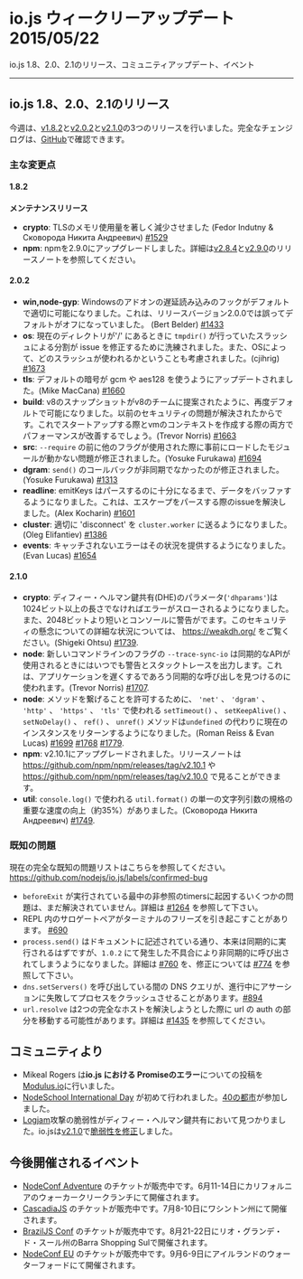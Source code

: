 # io.js ウィークリーアップデート 2015/05/22

io.js 1.8、2.0、2.1のリリース、コミュニティアップデート、イベント

---

<!--
# io.js 1.8, 2.0 and 2.1 releases
This week we had three io.js releases [v1.8.2](https://iojs.org/dist/v1.8.2/), [v2.0.2](https://iojs.org/dist/v2.0.2/) and [v2.1.0](https://iojs.org/dist/v2.1.0/), complete changelog can be found [on GitHub](https://github.com/nodejs/io.js/blob/master/CHANGELOG.md).
-->

## io.js 1.8、2.0、2.1のリリース

今週は、[v1.8.2](https://iojs.org/dist/v1.8.2/)と[v2.0.2](https://iojs.org/dist/v2.0.2/)と[v2.1.0](https://iojs.org/dist/v2.1.0/)の3つのリリースを行いました。完全なチェンジログは、[GitHub](https://github.com/nodejs/io.js/blob/master/CHANGELOG.md)で確認できます。

<!--
### Notable changes
-->

### 主な変更点

<!--
#### 1.8.2
-->

#### 1.8.2

<!--
**Maintenance release**
-->

**メンテナンスリリース**

<!--
* **crypto**: significantly reduced memory usage for TLS (Fedor Indutny & Сковорода Никита Андреевич) [#1529](https://github.com/nodejs/io.js/pull/1529)
* **npm**: Upgrade npm to 2.9.0. See the [v2.8.4](https://github.com/npm/npm/releases/tag/v2.8.4) and [v2.9.0](https://github.com/npm/npm/releases/tag/v2.9.0) release notes for details.
-->

* **crypto**: TLSのメモリ使用量を著しく減少させました (Fedor Indutny & Сковорода Никита Андреевич) [#1529](https://github.com/nodejs/io.js/pull/1529)
* **npm**: npmを2.9.0にアップグレードしました。詳細は[v2.8.4](https://github.com/npm/npm/releases/tag/v2.8.4)と[v2.9.0](https://github.com/npm/npm/releases/tag/v2.9.0)のリリースノートを参照してください。

<!--
#### 2.0.2
-->

#### 2.0.2

<!--
* **win,node-gyp**: the delay-load hook for windows addons has now been correctly enabled by default, it had wrongly defaulted to off in the release version of 2.0.0 (Bert Belder) [#1433](https://github.com/nodejs/io.js/pull/1433)
* **os**: `tmpdir()`'s trailing slash stripping has been refined to fix an issue when the temp directory is at '/'. Also considers which slash is used by the operating system. (cjihrig) [#1673](https://github.com/nodejs/io.js/pull/1673)
* **tls**: default ciphers have been updated to use gcm and aes128 (Mike MacCana) [#1660](https://github.com/nodejs/io.js/pull/1660)
* **build**: v8 snapshots have been re-enabled by default as suggested by the v8 team, since prior security issues have been resolved. This should give some perf improvements to both startup and vm context creation. (Trevor Norris) [#1663](https://github.com/nodejs/io.js/pull/1663)
* **src**: fixed preload modules not working when other flags were used before `--require` (Yosuke Furukawa) [#1694](https://github.com/nodejs/io.js/pull/1694)
* **dgram**: fixed `send()`'s callback not being asynchronous (Yosuke Furukawa) [#1313](https://github.com/nodejs/io.js/pull/1313)
* **readline**: emitKeys now keeps buffering data until it has enough to parse. This fixes an issue with parsing split escapes. (Alex Kocharin) [#1601](https://github.com/nodejs/io.js/pull/1601)
* **cluster**: works now properly emit 'disconnect' to `cluster.worker` (Oleg Elifantiev) [#1386](https://github.com/nodejs/io.js/pull/1386)
* **events**: uncaught errors now provide some context (Evan Lucas) [#1654](https://github.com/nodejs/io.js/pull/1654)
-->

* **win,node-gyp**: Windowsのアドオンの遅延読み込みのフックがデフォルトで適切に可能になりました。これは、リリースバージョン2.0.0では誤ってデフォルトがオフになっていました。 (Bert Belder) [#1433](https://github.com/nodejs/io.js/pull/1433)
* **os**: 現在のディレクトリが'/' にあるときに `tmpdir()` が行っていたスラッシュによる分割が issue を修正するために洗練されました。また、OSによって、どのスラッシュが使われるかということも考慮されました。(cjihrig) [#1673](https://github.com/nodejs/io.js/pull/1673)
* **tls**: デフォルトの暗号が gcm や aes128 を使うようにアップデートされました。(Mike MacCana) [#1660](https://github.com/nodejs/io.js/pull/1660)
* **build**: v8のスナップショットがv8のチームに提案されたように、再度デフォルトで可能になりました。以前のセキュリティの問題が解決されたからです。これでスタートアップする際とvmのコンテキストを作成する際の両方でパフォーマンスが改善するでしょう。(Trevor Norris) [#1663](https://github.com/nodejs/io.js/pull/1663)
* **src**: `--require` の前に他のフラグが使用された際に事前にロードしたモジュールが動かない問題が修正されました。(Yosuke Furukawa) [#1694](https://github.com/nodejs/io.js/pull/1694)
* **dgram**: `send()` のコールバックが非同期でなかったのが修正されました。(Yosuke Furukawa) [#1313](https://github.com/nodejs/io.js/pull/1313)
* **readline**: emitKeys はパースするのに十分になるまで、データをバッファするようになりました。これは、エスケープをパースする際のissueを解決しました。(Alex Kocharin) [#1601](https://github.com/nodejs/io.js/pull/1601)
* **cluster**: 適切に 'disconnect' を `cluster.worker` に送るようになりました。(Oleg Elifantiev) [#1386](https://github.com/nodejs/io.js/pull/1386)
* **events**: キャッチされないエラーはその状況を提供するようになりました。(Evan Lucas) [#1654](https://github.com/nodejs/io.js/pull/1654)

<!--
#### 2.1.0
-->

#### 2.1.0

<!--
* **crypto**: Diffie-Hellman key exchange (DHE) parameters (`'dhparams'`) must now be 1024 bits or longer or an error will be thrown. A warning will also be printed to the console if you supply less than 2048 bits. See https://weakdh.org/ for further context on this security concern (Shigeki Ohtsu) [#1739](https://github.com/nodejs/io.js/pull/1739).
* **node**: A new `--trace-sync-io` command line flag will print a warning and a stack trace whenever a synchronous API is used. This can be used to track down synchronous calls that may be slowing down an application (Trevor Norris) [#1707](https://github.com/nodejs/io.js/pull/1707).
* **node**: To allow for chaining of methods, the `setTimeout()`, `setKeepAlive()`, `setNoDelay()`, `ref()` and `unref()` methods used in `'net'`, `'dgram'`, `'http'`, `'https'` and `'tls'` now return the current instance instead of `undefined` (Roman Reiss & Evan Lucas) [#1699](https://github.com/nodejs/io.js/pull/1699) [#1768](https://github.com/nodejs/io.js/pull/1768) [#1779](https://github.com/nodejs/io.js/pull/1779).
* **npm**: Upgraded to v2.10.1, release notes can be found in <https://github.com/npm/npm/releases/tag/v2.10.1> and <https://github.com/npm/npm/releases/tag/v2.10.0>.
* **util**: A significant speed-up (in the order of 35%) for the common-case of a single string argument to `util.format()`, used by `console.log()` (Сковорода Никита Андреевич) [#1749](https://github.com/nodejs/io.js/pull/1749).
-->

* **crypto**: ディフィー・ヘルマン鍵共有(DHE)のパラメータ(`'dhparams'`)は1024ビット以上の長さでなければエラーがスローされるようになりました。また、2048ビットより短いとコンソールに警告がでます。このセキュリティの懸念についての詳細な状況については、 https://weakdh.org/ をご覧ください。(Shigeki Ohtsu) [#1739](https://github.com/nodejs/io.js/pull/1739).
* **node**: 新しいコマンドラインのフラグの `--trace-sync-io` は同期的なAPIが使用されるときにはいつでも警告とスタックトレースを出力します。これは、アプリケーションを遅くするであろう同期的な呼び出しを見つけるのに使われます。(Trevor Norris) [#1707](https://github.com/nodejs/io.js/pull/1707).
* **node**: メソッドを繋げることを許可するために、 `'net'` 、 `'dgram'` 、 `'http'` 、 `'https'` 、 `'tls'` で使われる `setTimeout()` 、 `setKeepAlive()` 、 `setNoDelay()` 、 `ref()` 、 `unref()` メソッドは`undefined` の代わりに現在のインスタンスをリターンするようになりました。(Roman Reiss & Evan Lucas) [#1699](https://github.com/nodejs/io.js/pull/1699) [#1768](https://github.com/nodejs/io.js/pull/1768) [#1779](https://github.com/nodejs/io.js/pull/1779).
* **npm**: v2.10.1にアップグレードされました。リリースノートは <https://github.com/npm/npm/releases/tag/v2.10.1> や <https://github.com/npm/npm/releases/tag/v2.10.0> で見ることができます。
* **util**: `console.log()` で使われる `util.format()` の単一の文字列引数の規格の重要な速度の向上（約35%）がありました。(Сковорода Никита Андреевич) [#1749](https://github.com/nodejs/io.js/pull/1749).

<!--
### Known issues
-->

### 既知の問題

<!--
See https://github.com/nodejs/io.js/labels/confirmed-bug for complete and current list of known issues.
-->

現在の完全な既知の問題リストはこちらを参照してください。 https://github.com/nodejs/io.js/labels/confirmed-bug

<!--
* Some problems with unreferenced timers running during `beforeExit` are still to be resolved. See [#1264](https://github.com/nodejs/io.js/issues/1264).
* Surrogate pair in REPL can freeze terminal [#690](https://github.com/nodejs/io.js/issues/690)
* `process.send()` is not synchronous as the docs suggest, a regression introduced in 1.0.2, see [#760](https://github.com/nodejs/io.js/issues/760) and fix in [#774](https://github.com/nodejs/io.js/issues/774)
* Calling `dns.setServers()` while a DNS query is in progress can cause the process to crash on a failed assertion [#894](https://github.com/nodejs/io.js/issues/894)
* `url.resolve` may transfer the auth portion of the url when resolving between two full hosts, see [#1435](https://github.com/nodejs/io.js/issues/1435).
-->

* `beforeExit` が実行されている最中の非参照のtimersに起因するいくつかの問題は、まだ解決されていません。詳細は [#1264](https://github.com/nodejs/io.js/issues/1264) を参照して下さい。
* REPL 内のサロゲートペアがターミナルのフリーズを引き起こすことがあります。 [#690](https://github.com/nodejs/io.js/issues/690)
* `process.send()` はドキュメントに記述されている通り、本来は同期的に実行されるはずですが、`1.0.2` にて発生した不具合により非同期的に呼び出されてしまうようになりました。詳細は [#760](https://github.com/nodejs/io.js/issues/760) を、修正については [#774](https://github.com/nodejs/io.js/issues/774) を参照して下さい。
* `dns.setServers()` を呼び出している間の DNS クエリが、進行中にアサーションに失敗してプロセスをクラッシュさせることがあります。[#894](https://github.com/nodejs/io.js/issues/894)
* `url.resolve` は2つの完全なホストを解決しようとした際に url の auth の部分を移動する可能性があります。詳細は [#1435](https://github.com/nodejs/io.js/issues/1435) を参照してください。

<!--
### Community Updates
-->

## コミュニティより

<!--
* Mikeal Rogers post about **Promise errors in io.js** on [Modulus.io](http://blog.modulus.io/promise-errors-in-iojs)
* [NodeSchool International Day](http://nodeschool.io/international-day/) has been held for the first time. [40 cities](https://github.com/nodeschool/international-day/issues?q=label%3Arollcall-2015+is%3Aclosed) joined.
* [Logjam](https://weakdh.org/) attack vulnerability detected on Diffie-Hellman Key exchange. io.js [fixed the vulnerability](https://github.com/nodejs/io.js/pull/1739) on [v2.1.0](https://github.com/nodejs/io.js/blob/master/CHANGELOG.md#2015-05-24-version-210-rvagg).
-->

* Mikeal Rogers は**io.js における Promiseのエラー**についての投稿を[Modulus.io](http://blog.modulus.io/promise-errors-in-iojs)に行いました。
* [NodeSchool International Day](http://nodeschool.io/international-day/) が初めて行われました。[40の都市](https://github.com/nodeschool/international-day/issues?q=label%3Arollcall-2015+is%3Aclosed)が参加しました。
* [Logjam](https://weakdh.org/)攻撃の脆弱性がディフィー・ヘルマン鍵共有において見つかりました。io.jsは[v2.1.0](https://github.com/nodejs/io.js/blob/master/CHANGELOG.md#2015-05-24-version-210-rvagg)で[脆弱性を修正](https://github.com/nodejs/io.js/pull/1739)しました。

<!--
### Upcoming Events
-->

## 今後開催されるイベント

<!--
* [NodeConf Adventure](http://nodeconf.com/) tickets are on sale, June 11th - 14th at Walker Creek Ranch, CA
* [CascadiaJS](http://2015.cascadiajs.com/) tickets are on sale, July 8th - 10th at Washington State
* [BrazilJS Conf](http://braziljs.com.br/) tickets are on sale, August 21st - 22nd at Shopping Center BarraShoppingSul
* [NodeConf EU](http://nodeconf.eu/) tickets are on sale, September 6th - 9th at Waterford, Ireland
-->

* [NodeConf Adventure](http://nodeconf.com/) のチケットが販売中です。6月11-14日にカリフォルニアのウォーカークリークランチにて開催されます。
* [CascadiaJS](http://2015.cascadiajs.com/) のチケットが販売中です。7月8-10日にワシントン州にて開催されます。
* [BrazilJS Conf](http://braziljs.com.br/) のチケットが販売中です。8月21-22日にリオ・グランデ・ド・スール州のBarra Shopping Sulで開催されます。
* [NodeConf EU](http://nodeconf.eu/) のチケットが販売中です。9月6-9日にアイルランドのウォーターフォードにて開催されます。
